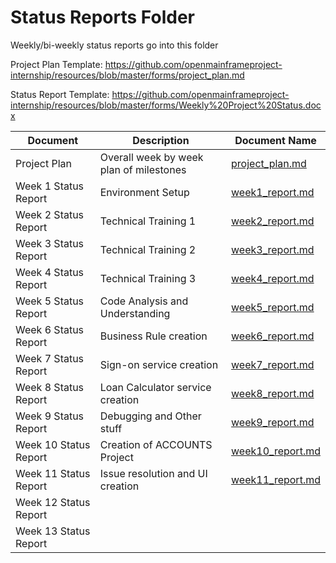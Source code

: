 # Status Reports Folder
Weekly/bi-weekly status reports go into this folder

Project Plan Template: https://github.com/openmainframeproject-internship/resources/blob/master/forms/project_plan.md

Status Report Template: https://github.com/openmainframeproject-internship/resources/blob/master/forms/Weekly%20Project%20Status.docx

| Document | Description | Document Name |
|---|---|---|
| Project Plan | Overall week by week plan of milestones |[project_plan.md](project_plan.md) |
| Week 1 Status Report | Environment Setup |[week1_report.md](week1_report.md) | 
| Week 2 Status Report | Technical Training 1| [week2_report.md](week2_report.md) |
| Week 3 Status Report | Technical Training 2 | [week3_report.md](week3_report.md) |
| Week 4 Status Report | Technical Training 3 | [week4_report.md](week4_report.md) |
| Week 5 Status Report | Code Analysis and Understanding | [week5_report.md](week5_report.md) |
| Week 6 Status Report | Business Rule creation | [week6_report.md](week6_report.md) |
| Week 7 Status Report | Sign-on service creation | [week7_report.md](week7_report.md) |
| Week 8 Status Report | Loan Calculator service creation | [week8_report.md](week8_report.md) |
| Week 9 Status Report | Debugging and Other stuff | [week9_report.md](week9_report.md) |
| Week 10 Status Report | Creation of ACCOUNTS Project |[week10_report.md](week10_report.md) |
| Week 11 Status Report | Issue resolution and UI creation |[week11_report.md](week11_report.md) |
| Week 12 Status Report | | |
| Week 13 Status Report | | |
